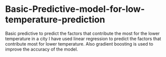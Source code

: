 # Basic-Predictive-model-for-low-temperature-prediction
Basic predictive to predict the factors that contribute the most for the lower temperature in a city
I have used linear regression to predict the factors that contribute most for lower temperature.
Also gradient boosting is used to improve the accuracy of the model.

